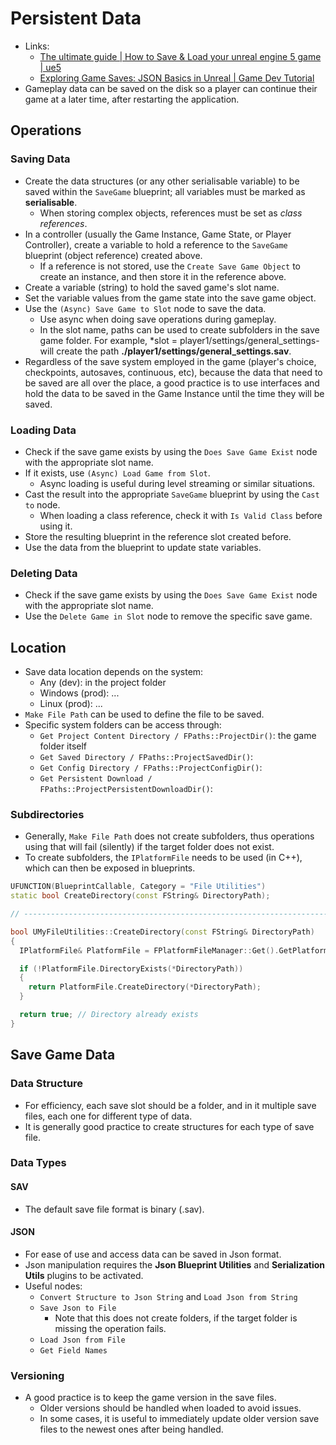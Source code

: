 # Persistent Data

- Links:
  - [The ultimate guide | How to Save & Load your unreal engine 5 game | ue5](https://www.youtube.com/watch?v=H6rqJbwjRIk)
  - [Exploring Game Saves: JSON Basics in Unreal | Game Dev Tutorial](https://www.youtube.com/watch?v=SUKZlIDGF6w)
- Gameplay data can be saved on the disk so a player can continue their game at a later time, after restarting the application.

## Operations

### Saving Data

- Create the data structures (or any other serialisable variable) to be saved within the `SaveGame` blueprint; all variables must be marked as **serialisable**.
  - When storing complex objects, references must be set as *class references*.
- In a controller (usually the Game Instance, Game State, or Player Controller), create a variable to hold a reference to the `SaveGame` blueprint (object reference) created above.
  - If a reference is not stored, use the `Create Save Game Object` to create an instance, and then store it in the reference above.
- Create a variable (string) to hold the saved game's slot name.
- Set the variable values from the game state into the save game object.
- Use the `(Async) Save Game to Slot` node to save the data.
  - Use async when doing save operations during gameplay.
  - In the slot name, paths can be used to create subfolders in the save game folder. For example, *slot = player1/settings/general_settings- will create the path **./player1/settings/general_settings.sav**.
- Regardless of the save system employed in the game (player's choice, checkpoints, autosaves, continuous, etc), because the data that need to be saved are all over the place, a good practice is to use interfaces and hold the data to be saved in the Game Instance until the time they will be saved.

### Loading Data

- Check if the save game exists by using the `Does Save Game Exist` node with the appropriate slot name.
- If it exists, use `(Async) Load Game from Slot`.
  - Async loading is useful during level streaming or similar situations.
- Cast the result into the appropriate `SaveGame` blueprint by using the `Cast to` node.
  - When loading a class reference, check it with `Is Valid Class` before using it.
- Store the resulting blueprint in the reference slot created before.
- Use the data from the blueprint to update state variables.

### Deleting Data

- Check if the save game exists by using the `Does Save Game Exist` node with the appropriate slot name.
- Use the `Delete Game in Slot` node to remove the specific save game.

## Location

- Save data location depends on the system:
  - Any (dev): in the project folder
  - Windows (prod): ...
  - Linux (prod): ...
- `Make File Path` can be used to define the file to be saved.
- Specific system folders can be access through:
  - `Get Project Content Directory / FPaths::ProjectDir()`: the game folder itself
  - `Get Saved Directory / FPaths::ProjectSavedDir()`:
  - `Get Config Directory / FPaths::ProjectConfigDir()`:
  - `Get Persistent Download / FPaths::ProjectPersistentDownloadDir()`:

### Subdirectories

- Generally, `Make File Path` does not create subfolders, thus operations using that will fail (silently) if the target folder does not exist.
- To create subfolders, the `IPlatformFile` needs to be used (in C++), which can then be exposed in blueprints.

```C++
UFUNCTION(BlueprintCallable, Category = "File Utilities")
static bool CreateDirectory(const FString& DirectoryPath);

// ---------------------------------------------------------------------------

bool UMyFileUtilities::CreateDirectory(const FString& DirectoryPath)
{
  IPlatformFile& PlatformFile = FPlatformFileManager::Get().GetPlatformFile();

  if (!PlatformFile.DirectoryExists(*DirectoryPath))
  {
    return PlatformFile.CreateDirectory(*DirectoryPath);
  }

  return true; // Directory already exists
}
```

## Save Game Data

### Data Structure

- For efficiency, each save slot should be a folder, and in it multiple save files, each one for different type of data.
- It is generally good practice to create structures for each type of save file.

### Data Types

#### SAV

- The default save file format is binary (.sav).

#### JSON

- For ease of use and access data can be saved in Json format.
- Json manipulation requires the **Json Blueprint Utilities** and **Serialization Utils** plugins to be activated.
- Useful nodes:
  - `Convert Structure to Json String` and `Load Json from String`
  - `Save Json to File`
    - Note that this does not create folders, if the target folder is missing the operation fails.
  - `Load Json from File`
  - `Get Field Names`

### Versioning

- A good practice is to keep the game version in the save files.
  - Older versions should be handled when loaded to avoid issues.
  - In some cases, it is useful to immediately update older version save files to the newest ones after being handled.
